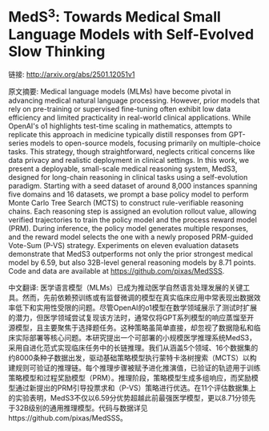 # MedS$^3$: Towards Medical Small Language Models with Self-Evolved Slow Thinking

链接: http://arxiv.org/abs/2501.12051v1

原文摘要:
Medical language models (MLMs) have become pivotal in advancing medical
natural language processing. However, prior models that rely on pre-training or
supervised fine-tuning often exhibit low data efficiency and limited
practicality in real-world clinical applications. While OpenAI's o1 highlights
test-time scaling in mathematics, attempts to replicate this approach in
medicine typically distill responses from GPT-series models to open-source
models, focusing primarily on multiple-choice tasks. This strategy, though
straightforward, neglects critical concerns like data privacy and realistic
deployment in clinical settings. In this work, we present a deployable,
small-scale medical reasoning system, MedS3, designed for long-chain reasoning
in clinical tasks using a self-evolution paradigm. Starting with a seed dataset
of around 8,000 instances spanning five domains and 16 datasets, we prompt a
base policy model to perform Monte Carlo Tree Search (MCTS) to construct
rule-verifiable reasoning chains. Each reasoning step is assigned an evolution
rollout value, allowing verified trajectories to train the policy model and the
process reward model (PRM). During inference, the policy model generates
multiple responses, and the reward model selects the one with a newly proposed
PRM-guided Vote-Sum (P-VS) strategy. Experiments on eleven evaluation datasets
demonstrate that MedS3 outperforms not only the prior strongest medical model
by 6.59, but also 32B-level general reasoning models by 8.71 points. Code and
data are available at https://github.com/pixas/MedSSS.

中文翻译:
医学语言模型（MLMs）已成为推动医学自然语言处理发展的关键工具。然而，先前依赖预训练或有监督微调的模型在真实临床应用中常表现出数据效率低下和实用性受限的问题。尽管OpenAI的o1模型在数学领域展示了测试时扩展的潜力，但医学领域尝试复现该方法时，通常仅将GPT系列模型的响应蒸馏至开源模型，且主要聚焦于选择题任务。这种策略虽简单直接，却忽视了数据隐私和临床实际部署等核心问题。本研究提出一个可部署的小规模医学推理系统MedS3，采用自进化范式实现临床任务中的长链推理。我们从涵盖5个领域、16个数据集的约8000条种子数据出发，驱动基础策略模型执行蒙特卡洛树搜索（MCTS）以构建规则可验证的推理链。每个推理步骤被赋予进化推演值，已验证的轨迹用于训练策略模型和过程奖励模型（PRM）。推理阶段，策略模型生成多组响应，而奖励模型通过新提出的PRM引导投票求和（P-VS）策略进行优选。在11个评估数据集上的实验表明，MedS3不仅以6.59分优势超越此前最强医学模型，更以8.71分领先于32B级别的通用推理模型。代码与数据详见https://github.com/pixas/MedSSS。
